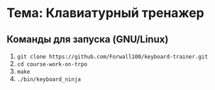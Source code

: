 # Тема: Клавиатурный тренажер

## Команды для запуска (GNU/Linux)
1) ```git clone https://github.com/Forwall100/keyboard-trainer.git```
2) ```cd course-work-on-trpo```
3) ```make```
4) ```./bin/keyboard_ninja```
